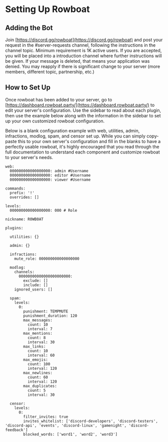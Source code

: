 # Setting Up Rowboat

## Adding the Bot

Join [https://discord.gg/rowboat](https://discord.gg/rowboat) and post your request in the \#server-requests channel, following the instructions in the channel topic. Minimum requirement is 1K active users. If you are accepted, you will be placed into a introduction channel where further instructions will be given. If your message is deleted, that means your application was denied. You may reapply if there is significant change to your server \(more members, different topic, partnership, etc.\)

## How to Set Up

Once rowboat has been added to your server, go to [https://dashboard.rowboat.party/](https://dashboard.rowboat.party/) to edit your server's configuration. Use the sidebar to read about each plugin, then use the example below along with the information in the sidebar to set up your own customized rowboat configuration.

Below is a blank configuration example with web, utilities, admin, infractions, modlog, spam, and censor set up. While you can simply copy-paste this to your own server's configuration and fill in the blanks to have a perfectly usable rowboat, it's highly encouraged that you read through the full documentation to understand each component and customize rowboat to your server's needs.

```text
web:
  000000000000000000: admin #Username
  000000000000000000: editor #Username
  000000000000000000: viewer #Username

commands:
  prefix: '!'
  overrides: []

levels:
  000000000000000000: 000 # Role

nickname: R0WB0AT

plugins:

  utilities: {}

  admin: {}

  infractions:
    mute_role: 000000000000000000

  modlog:
    channels:
      00000000000000000000000:
        exclude: []
        include: []
    ignored_users: []

  spam:
    levels:
      0:
        punishment: TEMPMUTE
        punishment_duration: 120
        max_messages:
          count: 10
          interval: 7
        max_mentions:
          count: 8
          interval: 30
        max_links:
          count: 10
          interval: 60
        max_emojis:
          count: 100
          interval: 120
        max_newlines:
          count: 60
          interval: 120
        max_duplicates:
          count: 5
          interval: 30

  censor:
    levels:
      0:
        filter_invites: true
        invites_whitelist: ['discord-developers', 'discord-testers', 'discord-api', 'events', 'discord-linux', 'gamenight', 'discord-feedback']
        blocked_words: ['word1', 'word2', 'word3']
```

